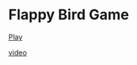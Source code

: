 # Flappy Bird Game

[Play](https://anirbanpaulin.github.io/Flappy-Bird-Game/)




[video](https://github.com/anirbanpaulin/Flappy-Bird-Game/assets/130109852/b3940f59-a348-4d6e-9d64-ce04dccfcc8a)
